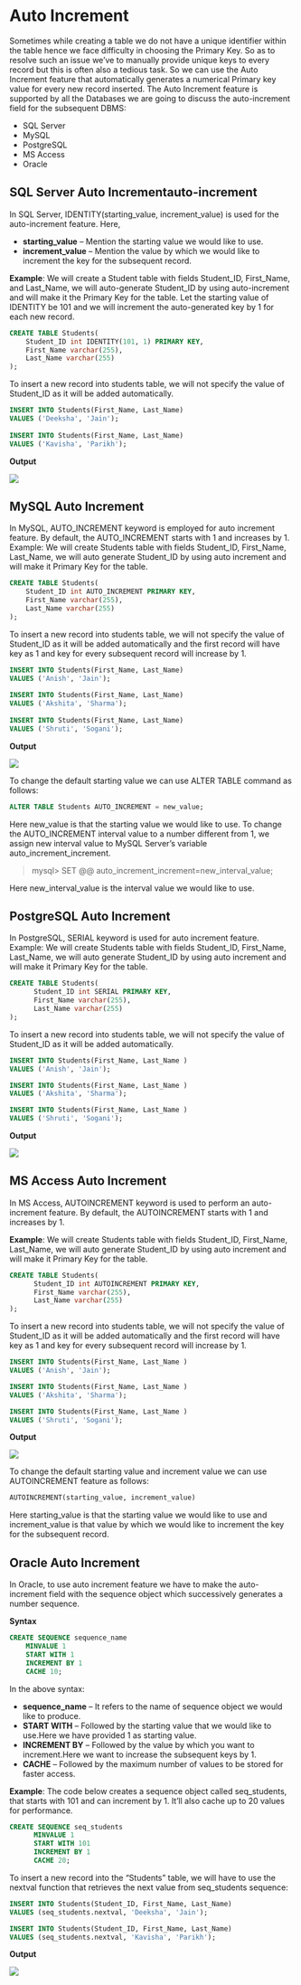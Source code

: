 # Auto Increment

Sometimes while creating a table we do not have a unique identifier within the table hence we face difficulty in choosing the Primary Key. So as to resolve such an issue we’ve to manually provide unique keys to every record but this is often also a tedious task. So we can use the Auto Increment feature that automatically generates a numerical Primary key value for every new record inserted. The Auto Increment feature is supported by all the Databases we are going to discuss the auto-increment field for the subsequent DBMS:

- SQL Server
- MySQL
- PostgreSQL
- MS Access
- Oracle

## **SQL Server Auto Incrementauto-increment**
In SQL Server, IDENTITY(starting_value, increment_value) is used for the auto-increment feature. Here,

- **starting_value** – Mention the starting value we would like to use.
- **increment_value** – Mention the value by which we would like to increment the key for the subsequent record.

**Example**: We will create a Student table with fields Student_ID, First_Name, and Last_Name, we will auto-generate Student_ID by using auto-increment and will make it the Primary Key for the table. Let the starting value of IDENTITY be 101 and we will increment the auto-generated key by 1 for each new record.

```SQL
CREATE TABLE Students(
    Student_ID int IDENTITY(101, 1) PRIMARY KEY, 
    First_Name varchar(255),
    Last_Name varchar(255)
);
```

To insert a new record into students table, we will not specify the value of Student_ID as it will be added automatically.

```SQL
INSERT INTO Students(First_Name, Last_Name) 
VALUES ('Deeksha', 'Jain');
     
INSERT INTO Students(First_Name, Last_Name) 
VALUES ('Kavisha', 'Parikh');
```

**Output**

![](https://media.geeksforgeeks.org/wp-content/uploads/20200515125215/article-table.png)

## **MySQL Auto Increment**
In MySQL, AUTO_INCREMENT keyword is employed for auto increment feature. By default, the AUTO_INCREMENT starts with 1 and increases by 1. Example: We will create Students table with fields Student_ID, First_Name, Last_Name, we will auto generate Student_ID by using auto increment and will make it Primary Key for the table.

```SQL
CREATE TABLE Students(
    Student_ID int AUTO_INCREMENT PRIMARY KEY, 
    First_Name varchar(255),
    Last_Name varchar(255)
);
```

To insert a new record into students table, we will not specify the value of Student_ID as it will be added automatically and the first record will have key as 1 and key for every subsequent record will increase by 1.

```SQL
INSERT INTO Students(First_Name, Last_Name) 
VALUES ('Anish', 'Jain');
     
INSERT INTO Students(First_Name, Last_Name) 
VALUES ('Akshita', 'Sharma');
     
INSERT INTO Students(First_Name, Last_Name) 
VALUES ('Shruti', 'Sogani');
```

**Output**

![](https://media.geeksforgeeks.org/wp-content/uploads/20200515141439/article-table1.png)

To change the default starting value we can use ALTER TABLE command as follows:

```sql
ALTER TABLE Students AUTO_INCREMENT = new_value;
```

Here new_value is that the starting value we would like to use. To change the AUTO_INCREMENT interval value to a number different from 1, we assign new interval value to MySQL Server’s variable auto_increment_increment.

>
> mysql>
> SET @@ auto_increment_increment=new_interval_value;

Here new_interval_value is the interval value we would like to use.

## **PostgreSQL Auto Increment**
In PostgreSQL, SERIAL keyword is used for auto increment feature. Example: We will create Students table with fields Student_ID, First_Name, Last_Name, we will auto generate Student_ID by using auto increment and will make it Primary Key for the table.

```SQL
CREATE TABLE Students(
      Student_ID int SERIAL PRIMARY KEY, 
      First_Name varchar(255),
      Last_Name varchar(255)
); 
```

To insert a new record into students table, we will not specify the value of Student_ID as it will be added automatically.

```SQL
INSERT INTO Students(First_Name, Last_Name ) 
VALUES ('Anish', 'Jain');

INSERT INTO Students(First_Name, Last_Name ) 
VALUES ('Akshita', 'Sharma');

INSERT INTO Students(First_Name, Last_Name ) 
VALUES ('Shruti', 'Sogani'); 
```

**Output**

![](https://media.geeksforgeeks.org/wp-content/uploads/20200515141439/article-table1.png)

## **MS Access Auto Increment** 
In MS Access, AUTOINCREMENT keyword is used to perform an auto-increment feature. By default, the AUTOINCREMENT starts with 1 and increases by 1.

**Example**: We will create Students table with fields Student_ID, First_Name, Last_Name, we will auto generate Student_ID by using auto increment and will make it Primary Key for the table.

```SQL
CREATE TABLE Students(
      Student_ID int AUTOINCREMENT PRIMARY KEY, 
      First_Name varchar(255),
      Last_Name varchar(255)
); 
```

To insert a new record into students table, we will not specify the value of Student_ID as it will be added automatically and the first record will have key as 1 and key for every subsequent record will increase by 1.

```SQL
INSERT INTO Students(First_Name, Last_Name ) 
VALUES ('Anish', 'Jain');

INSERT INTO Students(First_Name, Last_Name ) 
VALUES ('Akshita', 'Sharma');

INSERT INTO Students(First_Name, Last_Name ) 
VALUES ('Shruti', 'Sogani');
```

**Output**

![](https://media.geeksforgeeks.org/wp-content/uploads/20200515141439/article-table1.png)

To change the default starting value and increment value we can use AUTOINCREMENT feature as follows:

```SQL
AUTOINCREMENT(starting_value, increment_value)
```

Here starting_value is that the starting value we would like to use and increment_value is that value by which we would like to increment the key for the subsequent record.

## **Oracle Auto Increment**
In Oracle, to use auto increment feature we have to make the auto-increment field with the sequence object which successively generates a number sequence.

**Syntax**

```SQL
CREATE SEQUENCE sequence_name
    MINVALUE 1
    START WITH 1
    INCREMENT BY 1
    CACHE 10;
```

In the above syntax:

- **sequence_name** – It refers to the name of sequence object we would like to produce.
- **START WITH** – Followed by the starting value that we would like to use.Here we have provided 1 as starting value.
- **INCREMENT BY** – Followed by the value by which you want to increment.Here we want to increase the subsequent keys by 1.
- **CACHE** – Followed by the maximum number of values to be stored for faster access.

**Example**: The code below creates a sequence object called seq_students, that starts with 101 and can increment by 1. It’ll also cache up to 20 values for performance.

```SQL
CREATE SEQUENCE seq_students
      MINVALUE 1
      START WITH 101
      INCREMENT BY 1
      CACHE 20;
```

To insert a new record into the “Students” table, we will have to use the nextval function that retrieves the next value from seq_students sequence:

```SQL
INSERT INTO Students(Student_ID, First_Name, Last_Name)
VALUES (seq_students.nextval, 'Deeksha', 'Jain');

INSERT INTO Students(Student_ID, First_Name, Last_Name)
VALUES (seq_students.nextval, 'Kavisha', 'Parikh'); 
```

**Output**

![](https://media.geeksforgeeks.org/wp-content/uploads/20200515125215/article-table.png)
